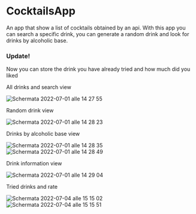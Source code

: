 # CocktailsApp

An app that show a list of cocktails obtained by an api.
With this app you can search a specific drink, you can generate a random drink and look for drinks by alcoholic base.

### Update! 
Now you can store the drink you have already tried and how much did you liked

All drinks and search view

![Schermata 2022-07-01 alle 14 27 55](https://user-images.githubusercontent.com/60598743/176894952-29fd14b0-151e-4eee-a75f-1fac59ed12e1.png)

Random drink view

![Schermata 2022-07-01 alle 14 28 23](https://user-images.githubusercontent.com/60598743/176894567-6b648308-56b5-4c78-8c00-efc117c671c7.png)

Drinks by alcoholic base view

![Schermata 2022-07-01 alle 14 28 35](https://user-images.githubusercontent.com/60598743/176894701-81ddfaf7-a116-4e50-8280-2fc9a2f7769e.png)![Schermata 2022-07-01 alle 14 28 49](https://user-images.githubusercontent.com/60598743/176894780-1e8c7632-912d-449a-9f39-9aefeb654f2a.png)

Drink information view

![Schermata 2022-07-01 alle 14 29 04](https://user-images.githubusercontent.com/60598743/176894819-dcc0689b-97b2-4148-a8cd-17a675495e6c.png)


Tried drinks and rate 

![Schermata 2022-07-04 alle 15 15 02](https://user-images.githubusercontent.com/60598743/177162424-0cba3c83-0586-45a9-8298-a6eb8a8b9f6c.png)
![Schermata 2022-07-04 alle 15 15 51](https://user-images.githubusercontent.com/60598743/177162561-41533272-aa20-4e56-976c-4ffd9c77f7c5.png)
